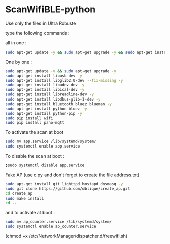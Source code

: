 # ScanWifiBLE-python


Use only the files in Ultra Robuste

type the following commands :

all in one : 

```sh 
sudo apt-get update -y && sudo apt-get upgrade -y && sudo apt-get install git -y && sudo apt-get install libusb-dev -y && sudo apt-get install libglib2.0-dev --fix-missing -y && sudo apt-get install libudev-dev -y &sudo apt-get install git& sudo apt-get install libical-dev -y && sudo apt-get install libreadline-dev -y && sudo apt-get install libdbus-glib-1-dev -y && sudo apt-get install bluetooth bluez blueman -y && sudo apt-get install python-bluez -y && sudo apt-get install python-pip -y && sudo pip install wifi && sudo pip install paho-mqtt && sudo reboot now
```

One by one :

```sh
sudo apt-get update -y && sudo apt-get upgrade -y 
sudo apt-get install libusb-dev -y 
sudo apt-get install libglib2.0-dev --fix-missing -y 
sudo apt-get install libudev-dev -y 
sudo apt-get install libical-dev -y 
sudo apt-get install libreadline-dev -y 
sudo apt-get install libdbus-glib-1-dev -y 
sudo apt-get install bluetooth bluez blueman -y 
sudo apt-get install python-bluez -y 
sudo apt-get install python-pip -y 
sudo pip install wifi 
sudo pip install paho-mqtt
```

To activate the scan at boot

```sh
sudo mv app.service /lib/systemd/system/
sudo systemctl enable app.service
```

To disable the scan at boot :

```sh
❯sudo systemctl disable app.service
```

Fake AP (use c.py and don't forget to create the file address.txt)

```sh
sudo apt-get install git lighttpd hostapd dnsmasq -y
sudo git clone https://github.com/oblique/create_ap.git
cd create_ap
sudo make install
cd ..
```
and to activate at boot :

```sh
sudo mv ap_counter.service /lib/systemd/system/
sudo systemctl enable ap_counter.service 
```








































































(chmod +x /etc/NetworkManager/dispatcher.d/freewifi.sh)
